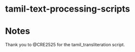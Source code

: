# tamil-text-processing-scripts

# Notes
Thank you to @CRE2525 for the tamil_transliteration script.
